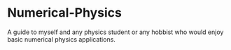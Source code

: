 # Numerical-Physics
A guide to myself and any physics student or any hobbist who would enjoy basic numerical physics applications.
